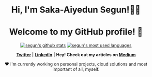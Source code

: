 <p align="center">
  <a href="https://www.edisonlee55.com"><img src="banner.png" alt=""></a>
</p>

<h1 align="center">Hi, I'm Saka-Aiyedun Segun!👋🏾</h1>
<h1 align="center">Welcome to my GitHub profile! 🎉</h1>

<p align="center">
  <a href="https://github.com/segunjkf"><img src="https://github-readme-stats.vercel.app/api?username=segunjkf&hide_border=true&show_icons=true" alt="segun's github stats"></a>
  <a href="https://github.com/segunjkf"><img src="https://github-readme-stats.vercel.app/api/top-langs/?username=segunjkf&hide_border=true&show_icons=true" alt="segun's most used languages"></a>
<!--
**utibeabasi6/utibeabasi6** is a ✨ _special_ ✨ repository because its `README.md` (this file) appears on your GitHub profile.
Here are some ideas to get you started:
- 🔭 I’m currently working on ...
- 🌱 I’m currently learning ...
- 👯 I’m looking to collaborate on ...
- 🤔 I’m looking for help with ...
- 💬 Ask me about ...
- 📫 How to reach me: ...
- 😄 Pronouns: ...
- ⚡ Fun fact: ...
-->

</p>

<p align="center">
  <strong><a href="https://twitter.com/kaytheog">Twitter</a></strong> |
  <strong><a href="https://www.linkedin.com/in/segun-saka-aiyedun-3807981b9/">LinkedIn</a></strong> |
  <strong>Hey! Check out my articles on <a href="https://www.medium.com/@saka-aiyedun.segun">Medium</a></strong>
</p>

<p align="center">❤ I'm currently working on personal projects, cloud solutions and most important of all, myself.</p>

<!--
**segunjkf/segunjkf** is a ✨ _special_ ✨ repository because its `README.md` (this file) appears on your GitHub profile.

Here are some ideas to get you started:

- 🔭 I’m currently working on ...
- 🌱 I’m currently learning ...
- 👯 I’m looking to collaborate on ...
- 🤔 I’m looking for help with ...
- 💬 Ask me about ...
- 📫 How to reach me: ...
- 😄 Pronouns: ...
- ⚡ Fun fact: ...
-->
